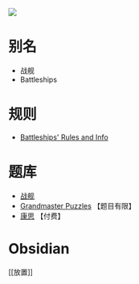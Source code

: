 ![](https://www.gmpuzzles.com/images/blog/GM-Battleships-Ex.png)

# 别名
- 战舰
- Battleships

# 规则
- [Battleships' Rules and Info](https://www.gmpuzzles.com/blog/battleships-rules-and-info/)

# 题库
- [战舰](https://cn.puzzle-battleships.com/)
- [Grandmaster Puzzles](https://www.gmpuzzles.com/blog/category/objectplacement/battleships/) 【题目有限】
- [康思](https://www.conceptispuzzles.com/zh/index.aspx?uri=puzzle/battleships) 【付费】

# Obsidian

[[放置]]
